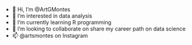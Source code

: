 - 👋 Hi, I’m @ArtGMontes
- 👀 I’m interested in data analysis
- 🌱 I’m currently learning R programming
- 💞️ I’m looking to collaborate on share my career path on data science
- 📫 @artsmontes on Instagram

<!---
ArtGMontes/ArtGMontes is a ✨ special ✨ repository because its `README.md` (this file) appears on your GitHub profile.
You can click the Preview link to take a look at your changes.
--->
